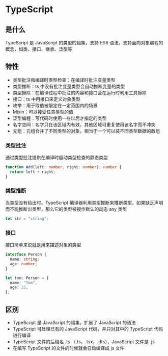 # TypeScript

## 是什么

TypeScript 是 JavaScript 的类型的超集，支持 ES6 语法，支持面向对象编程的概念，如类、接口、继承、泛型等

## 特性

- 类型批注和编译时类型检查：在编译时批注变量类型
- 类型推断：ts 中没有批注变量类型会自动推断变量的类型
- 类型擦除：在编译过程中批注的内容和接口会在运行时利用工具擦除
- 接口：ts 中用接口来定义对象类型
- 枚举：用于取值被限定在一定范围内的场景
- Mixin：可以接受任意类型的值
- 泛型编程：写代码时使用一些以后才指定的类型
- 名字空间：名字只在该区域内有效，其他区域可重复使用该名字而不冲突
- 元组：元组合并了不同类型的对象，相当于一个可以装不同类型数据的数组

### 类型批注

通过类型批注提供在编译时启动类型检查的静态类型

```ts
function Add(left: number, right: number): number {
  return left + right;
}
```

### 类型推断

当类型没有给出时，TypeScript 编译器利用类型推断来推断类型，如果缺乏声明而不能推断出类型，那么它的类型被视作默认的动态 any 类型

```ts
let str = "string";
```

### 接口

接口简单来说就是用来描述对象的类型

```ts
interface Person {
  name: string;
  age: number;
}

let tom: Person = {
  name: "Tom",
  age: 25,
};
```

## 区别

- TypeScript 是 JavaScript 的超集，扩展了 JavaScript 的语法
- TypeScript 可处理已有的 JavaScript 代码，并只对其中的 TypeScript 代码进行编译
- TypeScript 文件的后缀名 .ts （.ts，.tsx，.dts），JavaScript 文件是 .js
- 在编写 TypeScript 的文件的时候就会自动编译成 js 文件
